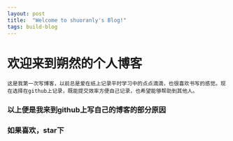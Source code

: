 ```yaml
---
layout: post
title:  "Welcome to shuoranly's Blog!"
tags: build-blog
---
```

# 欢迎来到朔然的个人博客

    这是我第一次写博客，以前总是爱在纸上记录平时学习中的点点滴滴，也很喜欢书写的感觉。现在选择在github上记录，既能提交效率方便自己记录，也希望能够帮助到其他人。



### 以上便是我来到github上写自己的博客的部分原因

<h3>如果喜欢，star下</h3>

